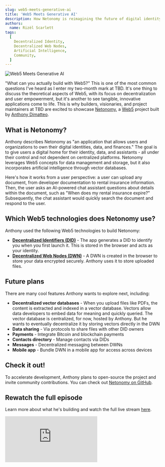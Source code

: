 ```yaml
---
slug: web5-meets-generative-ai
title: 'Web5 Meets Generative AI'
description: How Netonomy is reimagining the future of digital identity with Web5 and AI
authors:
  name: Rizèl Scarlett
tags:
  [
    Decentralized Identity,
    Decentralized Web Nodes,
    Artificial Intelligence,
    Community,
  ]
---
```


<head>
  <meta property="og:title" content="Web5 Meets Generative AI" />
  <meta property="og:type" content="website" />
  <meta property="og:url" content='https://developer.tbd.website/blog/2023-11-14-web5-meets-generative-ai' />
  <meta name="og:description" content="How Netonomy is reimagining the future of digital identity with Web5 and AI" />
  <meta property="og:image" content="https://developer.tbd.website/assets/images/web5-meets-generative-ai-e7fbd1102260f1678942d38122397748.png" />

  <meta name="twitter:card" content="summary_large_image" />
  <meta property="twitter:domain" content="developer.tbd.website" />
  <meta name="twitter:site" content="@tbdevs" />
  <meta name="twitter:title" content="Web5 Meets Generative AI" />
  <meta property="twitter:url" content='https://developer.tbd.website/blog/2023-11-14-web5-meets-generative-ai' /> 
  <meta name="twitter:description" content="How Netonomy is reimagining the future of digital identity with Web5 and AI" />
  <meta name="twitter:image" content="https://developer.tbd.website/assets/images/web5-meets-generative-ai-e7fbd1102260f1678942d38122397748.png" />

  <link rel="apple-touch-icon" href="https://developer.tbd.website/img/tbd-fav-icon-main.png" />
</head>

![Web5 Meets Generative AI](/img/web5-meets-generative-ai.png)

"What can you actually build with Web5?" This is one of the most common questions I've heard as I enter my two-month mark at TBD. It's one thing to discuss the theoretical aspects of Web5, with its focus on decentralization and user empowerment, but it's another to see tangible, innovative applications come to life. This is why builders, visionaries, and project maintainers at TBD are excited to showcase [Netonomy](https://www.netonomy.io/), a [Web5](https://developer.tbd.website/docs/web5/) project built by [Anthony Dimatteo](https://github.com/demattosanthony).

<!--truncate-->

## What is Netonomy?

Anthony describes Netonomy as "an application that allows users and organizations to own their digital identities, data, and finances." The goal is to give users a digital home for their identity, data, and assistants - all under their control and not dependent on centralized platforms. Netonomy leverages Web5 concepts for data management and storage, but it also incorporates artificial intelligence through vector databases.

Here's how it works from a user perspective: a user can upload any document, from developer documentation to rental insurance information. Then, the user asks an AI-powered chat assistant questions about details within the document, such as "When does my rental insurance expire?" Subsequently, the chat assistant would quickly search the document and respond to the user.

## Which Web5 technologies does Netonomy use?

Anthony used the following Web5 technologies to build Netonomy:

- **[Decentralized Identifiers (DID)](https://developer.tbd.website/docs/web5/learn/decentralized-identifiers)** - The app generates a DID to identify you when you first launch it. This is stored in the browser and acts as your identity.
- **[Decentralized Web Nodes (DWN)](https://developer.tbd.website/docs/web5/learn/decentralized-web-nodes)** - A DWN is created in the browser to store your data encrypted securely. Anthony uses it to store uploaded files.

## Future plans

There are many cool features Anthony wants to explore next, including:

- **Decentralized vector databases** - When you upload files like PDFs, the content is extracted and indexed in a vector database. Vectors allow data developers to embed data for meaning and quickly queried. The vector database is centralized, for now, hosted by Anthony. But he wants to eventually decentralize it by storing vectors directly in the DWN
- **Data sharing** - Via protocols to share files with other DID owners
- **Payments** - Integrate Bitcoin and blockchain payments
- **Contacts directory** - Manage contacts via DIDs
- **Messages** - Decentralized messaging between DWNs
- **Mobile app** - Bundle DWN in a mobile app for access across devices

## Check it out!

To accelerate development, Anthony plans to open-source the project and invite community contributions. You can check out [Netonomy on GitHub](https://github.com/Netonomy/netonomy).

## Rewatch the full episode

Learn more about what he's building and watch the full live stream [here](https://www.youtube.com/watch?v=oQ9Vq_Moa8I).

<iframe class="aspect-video" src="https://www.youtube.com/embed/oQ9Vq_Moa8I" title="netonomy" frameborder="0" allow="accelerometer; autoplay; clipboard-write; encrypted-media; gyroscope; picture-in-picture; web-share" allowfullscreen></iframe>
